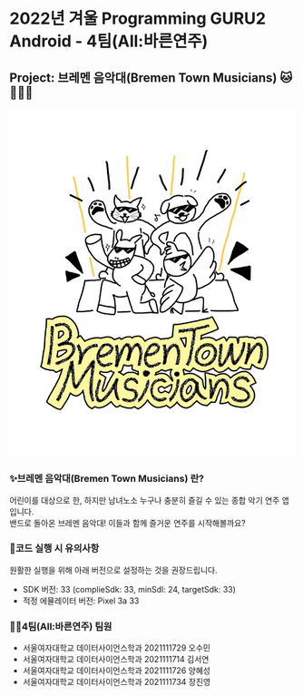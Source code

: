 # 2022년 겨울 Programming GURU2 Android - 4팀(All:바른연주)
## Project: 브레멘 음악대(Bremen Town Musicians) 🐱🐶🐴🐔
![메인 이미지](GURU2_hackathon_team4/app/src/main/res/drawable/bremen_main.jpg)
### ✨브레멘 음악대(Bremen Town Musicians) 란?
어린이를 대상으로 한, 하지만 남녀노소 누구나 충분히 즐길 수 있는 종합 악기 연주 앱입니다.<br>
밴드로 돌아온 브레멘 음악대! 이들과 함께 즐거운 연주를 시작해볼까요?

### 🚨코드 실행 시 유의사항
원활한 실행을 위해 아래 버전으로 설정하는 것을 권장드립니다.
* SDK 버전: 33 (complieSdk: 33, minSdl: 24, targetSdk: 33)
* 적정 에뮬레이터 버전: Pixel 3a 33

### 👩‍💻**4팀(All:바른연주) 팀원**
* 서울여자대학교 데이터사이언스학과 2021111729 오수민
* 서울여자대학교 데이터사이언스학과 2021111714 김서연
* 서울여자대학교 데이터사이언스학과 2021111726 양혜성
* 서울여자대학교 데이터사이언스학과 2021111734 장진영
